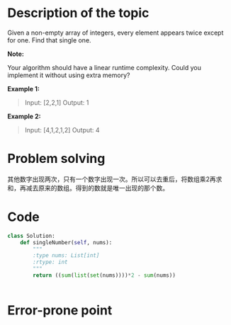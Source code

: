 # Description of the topic

Given a non-empty array of integers, every element appears twice except for one. Find that single one.

**Note:**

Your algorithm should have a linear runtime complexity. Could you implement it without using extra memory?

**Example 1:**

>Input: [2,2,1]
>Output: 1

**Example 2:**

>Input: [4,1,2,1,2]
>Output: 4

# Problem solving

其他数字出现两次，只有一个数字出现一次。所以可以去重后，将数组乘2再求和，再减去原来的数组。得到的数就是唯一出现的那个数。

# Code
```python
class Solution:
    def singleNumber(self, nums):
        """
        :type nums: List[int]
        :rtype: int
        """
        return ((sum(list(set(nums))))*2 - sum(nums))
        
```
# Error-prone point